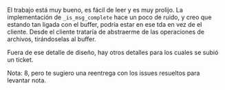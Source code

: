El trabajo está muy bueno, es fácil de leer y es muy prolijo.
La implementación de `_is_msg_complete` hace un poco de ruido, y creo que estando tan ligada con el buffer, podría estar en ese tda en vez de el cliente.
Desde el cliente trataría de abstraerme de las operaciones de archivos, tirándoselas al buffer.

Fuera de ese detalle de diseño, hay otros detalles para los cuales se subió un ticket.

Nota: 8, pero te sugiero una reentrega con los issues resueltos para levantar nota.
